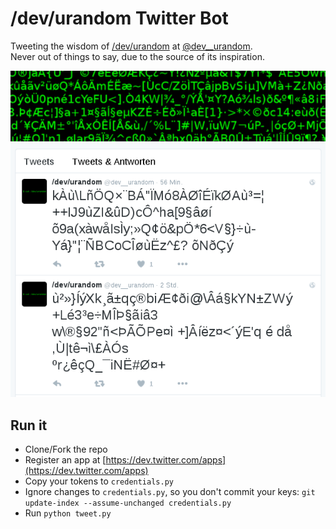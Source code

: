 # /dev/urandom Twitter Bot

Tweeting the wisdom of [/dev/urandom](http://linux.die.net/man/4/urandom) at [@dev__urandom](https://twitter.com/dev__urandom).  
Never out of things to say, due to the source of its inspiration.

![Screenshot](screenshot.png)

## Run it
* Clone/Fork the repo
* Register an app at [https://dev.twitter.com/apps](https://dev.twitter.com/apps)
* Copy your tokens to `credentials.py`
* Ignore changes to `credentials.py`, so you don't commit your keys:
  `git update-index --assume-unchanged credentials.py`
* Run `python tweet.py`
